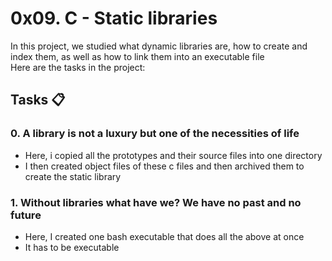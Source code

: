 # 0x09. C - Static libraries

In this project, we studied what dynamic libraries are, how to create and index them, as well as how to link them into an executable file<br>
Here are the tasks in the project:

## Tasks :clipboard:

### 0. A library is not a luxury but one of the necessities of life

- Here, i copied all the prototypes and their source files into one directory
- I then created object files of these c files and then archived them to create the static library

### 1. Without libraries what have we? We have no past and no future

- Here, I created one bash executable that does all the above at once
- It has to be executable